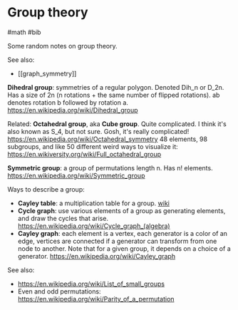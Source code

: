 # Group theory

#math #bib

Some random notes on group theory.

See also:
* [[graph_symmetry]]

**Dihedral group**: symmetries of a regular polygon. Denoted Dih_n or D_2n. Has a size of 2n (n rotations + the same number of flipped rotations). ab denotes rotation b followed by rotation a. https://en.wikipedia.org/wiki/Dihedral_group

Related: **Octahedral group**, aka **Cube group**. Quite complicated. I think it's also known as S_4, but not sure. Gosh, it's really complicated! https://en.wikipedia.org/wiki/Octahedral_symmetry 48 elements, 98 subgroups, and like 50 different weird ways to visualize it: https://en.wikiversity.org/wiki/Full_octahedral_group

**Symmetric group**: a group of permutations length n. Has n! elements. https://en.wikipedia.org/wiki/Symmetric_group

Ways to describe a group:
* **Cayley table**: a multiplication table for a group. [wiki](https://en.wikipedia.org/wiki/Cayley_table)
* **Cycle graph**: use various elements of a group as generating elements, and draw the cycles that arise. https://en.wikipedia.org/wiki/Cycle_graph_(algebra)
* **Cayley graph**: each element is a vertex, each generator is a color of an edge, vertices are connected if a generator can transform from one node to another. Note that for a given group, it depends on a choice of a generator. https://en.wikipedia.org/wiki/Cayley_graph

See also:
* https://en.wikipedia.org/wiki/List_of_small_groups
* Even and odd permutations: https://en.wikipedia.org/wiki/Parity_of_a_permutation